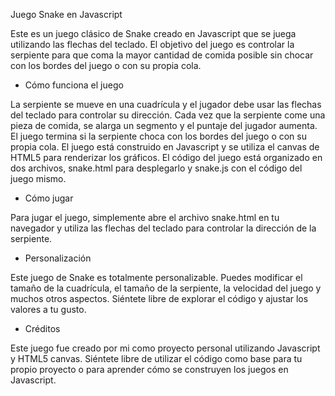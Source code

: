 Juego Snake en Javascript

Este es un juego clásico de Snake creado en Javascript que se juega utilizando las flechas del teclado. El objetivo del juego es controlar la serpiente para que coma la mayor cantidad de comida posible sin chocar con los bordes del juego o con su propia cola.

- Cómo funciona el juego

La serpiente se mueve en una cuadrícula y el jugador debe usar las flechas del teclado para controlar su dirección. Cada vez que la serpiente come una pieza de comida, se alarga un segmento y el puntaje del jugador aumenta. El juego termina si la serpiente choca con los bordes del juego o con su propia cola.
El juego está construido en Javascript y se utiliza el canvas de HTML5 para renderizar los gráficos. El código del juego está organizado en dos archivos, snake.html para desplegarlo y snake.js con el código del juego mismo.

- Cómo jugar

Para jugar el juego, simplemente abre el archivo snake.html en tu navegador y utiliza las flechas del teclado para controlar la dirección de la serpiente.

- Personalización

Este juego de Snake es totalmente personalizable. Puedes modificar el tamaño de la cuadrícula, el tamaño de la serpiente, la velocidad del juego y muchos otros aspectos. Siéntete libre de explorar el código y ajustar los valores a tu gusto.

- Créditos

Este juego fue creado por mi como proyecto personal utilizando Javascript y HTML5 canvas. Siéntete libre de utilizar el código como base para tu propio proyecto o para aprender cómo se construyen los juegos en Javascript.
